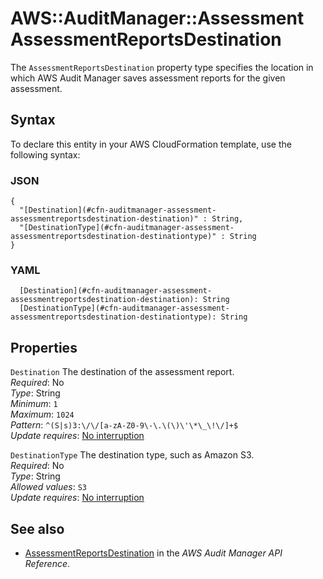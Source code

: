 # AWS::AuditManager::Assessment AssessmentReportsDestination<a name="aws-properties-auditmanager-assessment-assessmentreportsdestination"></a>

The `AssessmentReportsDestination` property type specifies the location in which AWS Audit Manager saves assessment reports for the given assessment\.

## Syntax<a name="aws-properties-auditmanager-assessment-assessmentreportsdestination-syntax"></a>

To declare this entity in your AWS CloudFormation template, use the following syntax:

### JSON<a name="aws-properties-auditmanager-assessment-assessmentreportsdestination-syntax.json"></a>

```
{
  "[Destination](#cfn-auditmanager-assessment-assessmentreportsdestination-destination)" : String,
  "[DestinationType](#cfn-auditmanager-assessment-assessmentreportsdestination-destinationtype)" : String
}
```

### YAML<a name="aws-properties-auditmanager-assessment-assessmentreportsdestination-syntax.yaml"></a>

```
  [Destination](#cfn-auditmanager-assessment-assessmentreportsdestination-destination): String
  [DestinationType](#cfn-auditmanager-assessment-assessmentreportsdestination-destinationtype): String
```

## Properties<a name="aws-properties-auditmanager-assessment-assessmentreportsdestination-properties"></a>

`Destination`  <a name="cfn-auditmanager-assessment-assessmentreportsdestination-destination"></a>
 The destination of the assessment report\.   
*Required*: No  
*Type*: String  
*Minimum*: `1`  
*Maximum*: `1024`  
*Pattern*: `^(S|s)3:\/\/[a-zA-Z0-9\-\.\(\)\'\*\_\!\/]+$`  
*Update requires*: [No interruption](https://docs.aws.amazon.com/AWSCloudFormation/latest/UserGuide/using-cfn-updating-stacks-update-behaviors.html#update-no-interrupt)

`DestinationType`  <a name="cfn-auditmanager-assessment-assessmentreportsdestination-destinationtype"></a>
 The destination type, such as Amazon S3\.   
*Required*: No  
*Type*: String  
*Allowed values*: `S3`  
*Update requires*: [No interruption](https://docs.aws.amazon.com/AWSCloudFormation/latest/UserGuide/using-cfn-updating-stacks-update-behaviors.html#update-no-interrupt)

## See also<a name="aws-properties-auditmanager-assessment-assessmentreportsdestination--seealso"></a>
+ [AssessmentReportsDestination](https://docs.aws.amazon.com/audit-manager/latest/APIReference/API_AssessmentReportsDestination.html) in the *AWS Audit Manager API Reference*\.

